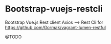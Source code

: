 # Bootstrap-vuejs-restcli
Bootstrap Vue.js Rest client Axios --> Rest Cli for https://github.com/Gormak/vagrant-lumen-restful

@TODO
